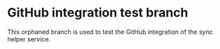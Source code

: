 # GitHub integration test branch

This orphaned branch is used to test the GitHub integration of the sync helper service.
